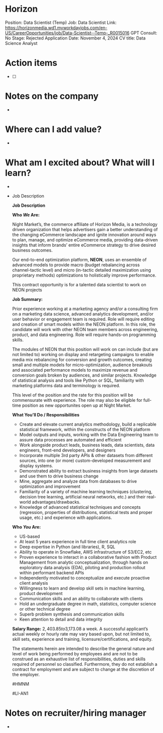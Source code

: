 # Horizon

Position: Data Scientist (Temp)
Job: Data Scientist
Link: https://horizonmedia.wd1.myworkdayjobs.com/en-US/CareerOpportunities/job/Data-Scientist--Temp-_R0015016
GPT Consult: No
Stage: Rejected
Application Date: November 4, 2024
CV title: Data Science Analyst

# Action items

- [ ]  

# Notes on the company

- 

# Where can I add value?

- 

# What am I excited about? What will I learn?

- 

- Job Description
    
    **Job Description**
    
    **Who *We* Are:**
    
    Night Market’s, the commerce affiliate of Horizon Media, is a technology driven organization that helps advertisers gain a better understanding of the changing eCommerce landscape and ignite innovation around ways to plan, manage, and optimize eCommerce media, providing data-driven insights that inform brands’ entire eCommerce strategy to drive desired business outcomes.
    
    Our end-to-end optimization platform, **NEON**, uses an ensemble of advanced models to provide macro (budget rebalancing across channel-tactic level) and micro (in-tactic detailed maximization using proprietary methods) optimizations to holistically improve performance.
    
    This contract opportunity is for a talented data scientist to work on NEON projects
    
    **Job Summary:**
    
    Prior experience working at a marketing agency and/or a consulting firm on a marketing data science, advanced analytics development, and/or user behavior or engagement team is required. Role will require editing and creation of smart models within the NEON platform. In this role, the candidate will work with other NEON team members across engineering, product, and data engineering. Role will require hands-on programming skills.
    
    The modules of NEON that this position will work on can include (but are not limited to) working on display and retargeting campaigns to enable media mix rebalancing for conversion and growth outcomes, creating small and multiple models for micro-optimization, audience breakouts and associated performance models to maximize revenue and conversion goals broken by audiences, and similar projects. Knowledge of statistical analysis and tools like Python or SQL, familiarity with marketing platforms data and terminology is required.
    
    This level of the position and the rate for this position will be commensurate with experience. The role may also be eligible for full-time position as new opportunites open up at Night Market.
    
    **What You’ll Do / Responsibilities**
    
    - Create and elevate current analytics methodology, build a replicable statistical framework, within the constructs of the NEON platform
    - Model outputs and inputs, working with the Data Engineering team to assure data processes are automated and efficient
    - Work alongside product leads, business leads, data scientists, data engineers, front-end developers, and designers
    - Incorporate multiple 3rd party APIs & other datasets from different sources, into one (or more) custom-developed measurement and display systems.
    - Demonstrated ability to extract business insights from large datasets and use them to drive business change
    - Mine, aggregate and analyze data from databases to drive optimization and improvement
    - Familiarity of a variety of machine learning techniques (clustering, decision tree learning, artificial neural networks, etc.) and their real-world advantages/drawbacks.
    - Knowledge of advanced statistical techniques and concepts (regression, properties of distributions, statistical tests and proper usage, etc.) and experience with applications.
    
    **Who *You* Are:**
    
    - US-based
    - At least 5 years experience in full time client analytics role
    - Deep expertise in Python (and libraries), R, SQL
    - Ability to operate in Snowflake, AWS infrastructure of S3/EC2, etc
    - Proven experience to interact in a collaborative fashion with Product Management from analytic conceptualization, through hands on exploratory data analysis (EDA), piloting and production rollout within performant backend APIs
    - Independently motivated to conceptualize and execute proactive client analysis
    - Willingness to learn and develop skill sets in machine learning, product development
    - Communication skills and an ability to collaborate with clients
    - Hold an undergraduate degree in math, statistics, computer science or other technical degree
    - Superb problem synthesis and communication skills
    - Keen attention to detail and data integrity
    
    **Salary Range:** $2,403.85 to $3,173.08 a week. A successful applicant’s actual weekly or hourly rate may vary based upon, but not limited to, skill sets, experience and training, licensure/certifications, and equity.
    
    The statements herein are intended to describe the general nature and level of work being performed by employees and are not to be construed as an exhaustive list of responsibilities, duties and skills required of personnel so classified. Furthermore, they do not establish a contract for employment and are subject to change at the discretion of the employer.
    
    #HMNM
    
    #LI-AN1
    

# Notes on recruiter/hiring manager

-